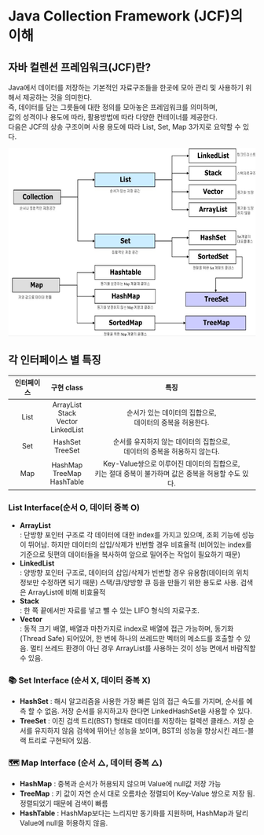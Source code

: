 Java Collection Framework (JCF)의 이해
=======================

## 자바 컬렌션 프레임워크(JCF)란?
Java에서 데이터를 저장하는 기본적인 자료구조들을 한곳에 모아 관리 및 사용하기 위해서 제공하는 것을 의미한다.   
즉, 데이터를 담는 그릇들에 대한 정의를 모아놓은 프레임워크를 의미하며,    
값의 성격이나 용도에 따라, 활용방법에 따라 다양한 컨테이너를 제공한다.  
다음은 JCF의 상송 구조이며 사용 용도에 따라 List, Set, Map 3가지로 요약할 수 있다.

<img src="./img/jcf.png" width="580px" height="383px" alt="jcf"></img><br/> 

## 각 인터페이스 별 특징
| **인터페이스** | **구현 class** | **특징** |
|:---:|:---:|:---:|
| List | ArrayList<br>Stack<br>Vector<br>LinkedList|순서가 있는 데이터의 집합으로,<br>데이터의 중복을 허용한다.|
| Set | HashSet<br>TreeSet | 순서를 유지하지 않는 데이터의 집합으로,<br>데이터의 중복을 허용하지 않는다. |
| Map | HashMap<br>TreeMap<br>HashTable | Key-Value쌍으로 이루어진 데이터의 집합으로,<br>키는 절대 중복이 불가하며 값은 중복을 허용할 수도 있다. |
   
     
### List Interface(순서 O, 데이터 중복 O)
- **ArrayList**   
	: 단방향 포인터 구조로 각 데이터에 대한 index를 가지고 있으며, 조회 기능에 성능이 뛰어남.
	하지만 데이터의 삽입/삭제가 빈번할 경우 비효율적
	(비어있는 index를 기준으로 뒷편의 데이터들을 복사하여 앞으로 밀어주는 작업이 필요하기 때문)
- **LinkedList**    
	: 양방향 포인터 구조로, 데이터의 삽입/삭제가 빈번할 경우 유용함(데이터의 위치 정보만 수정하면 되기 때문)
	스택/큐/양방향 큐 등을 만들기 위한 용도로 사용. 검색은 ArrayList에 비해 비효율적
- **Stack**    
	: 한 쪽 끝에서만 자료를 넣고 뺄 수 있는 LIFO 형식의 자료구조. 
- **Vector**    
	: 동적 크기 배열, 배열과 마찬가지로 index로 배열에 접근 가능하며, 
	동기화(Thread Safe) 되어있어, 한 번에 하나의 쓰레드만 벡터의 메소드를 호출할 수 있음.
	멀티 쓰레드 환경이 아닌 경우 ArrayList를 사용하는 것이 성능 면에서 바람직할 수 있음.
 
### 📚 Set Interface (순서 X, 데이터 중복 X)
- **HashSet** 
	: 해시 알고리즘을 사용한 가장 빠른 임의 접근 속도를 가지며, 순서를 예측 할 수 없음. 
	저장 순서를 유지하고자 한다면 LinkedHashSet을 사용할 수 있다.
- **TreeSet** 
	: 이진 검색 트리(BST) 형태로 데이터를 저장하는 컬렉션 클래스. 저장 순서를 유지하지 않음
	검색에 뛰어난 성능을 보이며, BST의 성능을 향상시킨 레드-블랙 트리로 구현되어 있음.

### 🗺️ Map Interface (순서 △, 데이터 중복 △)
- **HashMap** 
	: 중복과 순서가 허용되지 않으며 Value에 null값 저장 가능
- **TreeMap** 
	: 키 값이 자연 순서 대로 오름차순 정렬되어 Key-Value 쌍으로 저장 됨. 
	정렬되었기 때문에 검색이 빠름
- **HashTable** 
	: HashMap보다는 느리지만 동기화를 지원하며, HashMap과 달리 Value에 null을 허용하지 않음.
